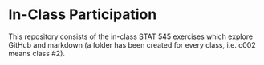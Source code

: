 # In-Class Participation

This repository consists of the in-class STAT 545 exercises which explore GitHub and markdown (a folder has been created for every class, i.e. c002 means class #2).
